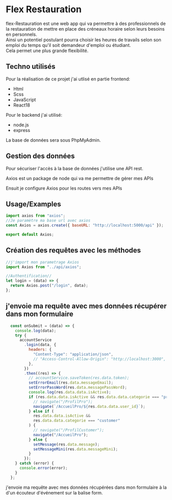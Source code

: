 
# Flex Restauration

flex-Restauration est une web app qui va permettre à des professionnels de la restauration de mettre en place des créneaux horaire selon leurs besoins en personnels.<br> 
Ainsi un potentiel postulant pourra choisir les heures de travails selon son emploi du temps qu'il soit demandeur d'emploi ou étudiant.<br>Cela permet une plus grande flexibilité.


## Techno utilisés

Pour la réalisation de ce projet j'ai utlisé en partie frontend:

* Html
* Scss
* JavaScript
* React18

Pour le backend j'ai utilisé:

* node.js
* express

La base de données sera sous PhpMyAdmin.


## Gestion des données


Pour sécuriser l'accès à la base de données j'utilise une API rest.<br>

Axios est un package de node qui va me permettre de gérer mes APIs

Ensuit je configure Axios pour les routes vers mes APIs
## Usage/Examples

```javascript
import axios from "axios";
//Je paramètre ma base url avec axios
const Axios = axios.create({ baseURL: "http://localhost:5000/api" });

export default Axios;
```



## Création des requêtes avec les méthodes

```javascript
//j'import mon parametrage Axios
import Axios from "../api/axios";

//Authentification//
let login = (data) => {
  return Axios.post("/login", data);
};
```
## j'envoie ma requête avec mes données récupérer dans mon formulaire 
```javascript
  const onSubmit = (data) => {
    console.log(data);
    try {
      accountService
        .login(data, {
          headers: {
            "Content-Type": "application/json",
            // "Access-Control-Allow-Origin": "http://localhost:3000",
          },
        })
        .then((res) => {
          // accountService.saveToken(res.data.token);
          setErrorEmail(res.data.messageEmail);
          setErrorPassWord(res.data.messagePassWord);
          console.log(res.data.data.isActive);
          if (res.data.data.isActive && res.data.data.categorie === "pro") {
            // navigate("/ProfilPro");
            navigate(`/AccueilPro/${res.data.data.user_id}`);
          } else if (
            res.data.data.isActive &&
            res.data.data.categorie === "customer"
          ) {
            // navigate("/ProfilCustomer");
            navigate("/AccueilPro");
          } else {
            setMessage(res.data.message);
            setMessageMini(res.data.messageMini);
          }
        });
    } catch (error) {
      console.error(error);
    }
  };
  ```
j'envoie ma requête avec mes données récupérées dans mon formulaire à la d'un écouteur d'événement sur la balise form.



